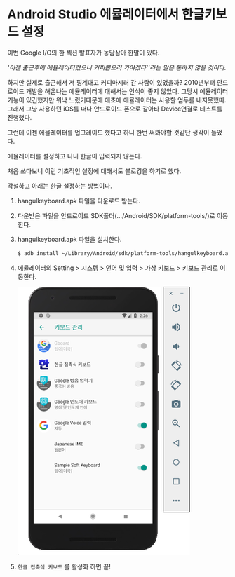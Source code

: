 # Android Studio 에뮬레이터에서 한글키보드 설정

이번 Google I/O의 한 섹션 발표자가 농담삼아 한말이 있다.

*'이젠 출근후에 에뮬레이터켰으니 커피뽑으러 가야겠다''라는 말은 통하지 않을 것이다.*

하지만 실제로 출근해서 저 핑계대고 커피마시러 간 사람이 있었을까? 2010년부터 안드로이드 개발을 해온나는 에뮬레이터에 대해서는 인식이 좋지 않았다. 그당시 에뮬레이터 기능이 있긴했지만 워낙 느렸기때문에 애초에 에뮬레이터는 사용할 엄두를 내지못했따. 그래서 그냥 사용하던 iOS를 떠나 안드로이드 폰으로 갈아타 Device연결로 테스트를 진행했다.

그런데 이젠 에뮬레이터를 업그레이드 했다고 하니 한번 써봐야할 것같단 생각이 들었다. 

에뮬레이터를 설정하고 나니 한글이 입력되지 않는다. 

처음 쓰다보니 이런 기초적인 설정에 대해서도 블로깅을 하기로 했다.

각설하고 아래는 한글 설정하는 방법이다.



1. hangulkeyboard.apk 파일을 다운로드 받는다.

2. 다운받은 파일을 안드로이드 SDK폴더(.../Android/SDK/platform-tools/)로 이동한다. 

3. hangulkeyboard.apk 파일을 설치한다.

   ~~~bash
   $ adb install ~/Library/Android/sdk/platform-tools/hangulkeyboard.apk 
   ~~~

4. 에뮬레이터의 Setting > 시스템 > 언어 및 입력 > 가상 키보드 > 키보드 관리로 이동한다.

   

   ![](../assets/images/screenshot_hangle.jpg)

5. `한글 접촉식 키보드` 를 활성화 하면 끝!

